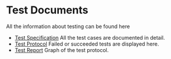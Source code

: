 # Test Documents
All the information about testing can be found here
* [Test Specification](https://github.com/FitnessForGeeks/FitnessForGeeks/blob/master/Test%20Documents/TestSpecification.pdf)
    All the test cases are documented in detail.
* [Test Protocol](https://github.com/FitnessForGeeks/FitnessForGeeks/blob/master/Test%20Documents/TestProtocol.pdf)
    Failed or succeeded tests are displayed here.
* [Test Report](https://github.com/FitnessForGeeks/FitnessForGeeks/blob/master/Test%20Documents/TestReport.pdf)
    Graph of the test protocol.